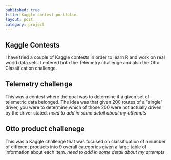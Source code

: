 ```yaml
---
published: true
title: Kaggle contest portfolio
layout: post
category: project
---
```


## Kaggle Contests
I have tried a couple of Kaggle contests in order to learn R and work on real world data sets.  I entered both the Telemetry challenge and also the Otto Classification challenge.

## Telemetry challenge
This was a contest where the goal was to determine if a given set of telemetric data belonged.  The idea was that given 200 routes of a "single" driver, you were to determine which of those 200 were not actually driven by the driver stated.
_need to add in some detail about my attempts_

## Otto product challenege
This was a Kaggle challenge that was focused on classification of a number of different products into 9 overall categories given a large table of information about each item.
_need to add in some detail about my attempts_

